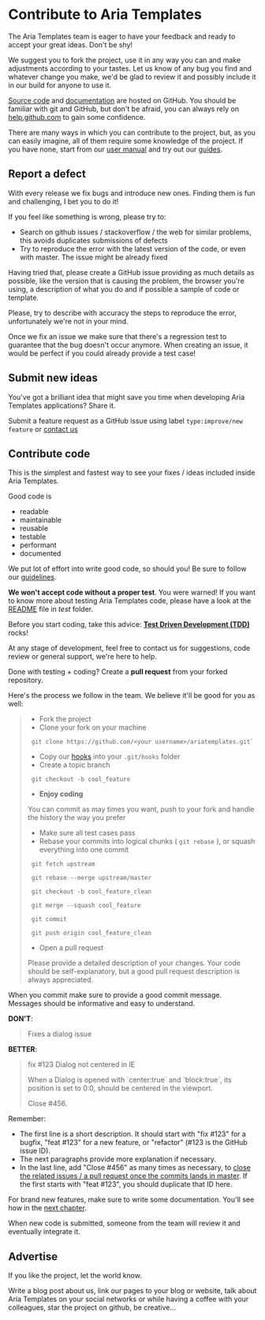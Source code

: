 # Contribute to Aria Templates

The Aria Templates team is eager to have your feedback and ready to accept your great ideas. Don't be shy!

We suggest you to fork the project, use it in any way you can and make adjustments according to your tastes.
Let us know of any bug you find and whatever change you make, we'd be glad to review it and possibly include it in our build for anyone to use it.

[Source code](https://github.com/ariatemplates/ariatemplates) and [documentation](https://github.com/ariatemplates/usermanual) are hosted on GitHub.
You should be familiar with git and GitHub, but don't be afraid, you can always rely on [help.github.com](https://help.github.com/) to gain some confidence.

There are many ways in which you can contribute to the project, but, as you can easily imagine, all of them require some knowledge of the project. If you have none, start from our [user manual](http://ariatemplates.com/usermanual) and try out our [guides](http://ariatemplates.com/guides/).

## Report a defect
With every release we fix bugs and introduce new ones. Finding them is fun and challenging, I bet you to do it!

If you feel like something is wrong, please try to:

* Search on github issues / stackoverflow / the web for similar problems, this avoids duplicates submissions of defects
* Try to reproduce the error with the latest version of the code, or even with master. The issue might be already fixed

Having tried that, please create a GitHub issue providing as much details as possible, like the version that is causing the problem, the browser you're using, a description of what you do and if possible a sample of code or template.

Please, try to describe with accuracy the steps to reproduce the error, unfortunately we're not in your mind.

Once we fix an issue we make sure that there's a regression test to guarantee that the bug doesn't occur anymore. When creating an issue, it would be perfect if you could already provide a test case!

## Submit new ideas

You've got a brilliant idea that might save you time when developing Aria Templates applications? Share it.

Submit a feature request as a GitHub issue using label `type:improve/new feature` or [contact us](http://ariatemplates.com/about/contact)


## Contribute code
This is the simplest and fastest way to see your fixes / ideas included inside Aria Templates.

Good code is

- readable
- maintainable
- reusable
- testable
- performant
- documented

We put lot of effort into write good code, so should you!
Be sure to follow our [guidelines](http://ariatemplates.com/usermanual/Code_Standards).

__We won't accept code without a proper test__. You were warned!
If you want to know more about testing Aria Templates code, please have a look at the [README](test/README.md) file in _test_ folder.

Before you start coding, take this advice: [__Test Driven Development (TDD)__](http://en.wikipedia.org/wiki/Test-driven_development) rocks!

At any stage of development, feel free to contact us for suggestions, code review or general support, we're here to help.

Done with testing + coding? Create a __pull request__ from your forked repository.

Here's the process we follow in the team. We believe it'll be good for you as well:

> * Fork the project
> * Clone your fork on your machine
>
> ````
>  git clone https://github.com/<your username>/ariatemplates.git`
> ````
>
> * Copy our [hooks](https://github.com/ariatemplates/ariatemplates/tree/master/hooks) into your `.git/hooks` folder
> * Create a topic branch
>
> ````
>  git checkout -b cool_feature
> ````
>
> * __Enjoy coding__
>
> You can commit as may times you want, push to your fork and handle the history the way you prefer
>
> * Make sure all test cases pass
> * Rebase your commits into logical chunks ( `git rebase` ), or squash everything into one commit
> ````
>  git fetch upstream
>
>  git rebase --merge upstream/master
>
>  git checkout -b cool_feature_clean
>
>  git merge --squash cool_feature
>
>  git commit
>
>  git push origin cool_feature_clean
> ````
> * Open a pull request
>
> Please provide a detailed description of your changes. Your code should be self-explanatory, but a good pull request description is always appreciated.

When you commit make sure to provide a good commit message. Messages should be informative and easy to understand.

__DON'T__:

> Fixes a dialog issue

__BETTER__:

> fix #123 Dialog not centered in IE
>
> When a Dialog is opened with \`center:true\` and \`block:true\`, its position is set to 0:0, should be centered in the viewport.
>
> Close #456.

Remember:

- The first line is a short description. It should start with "fix #123" for a bugfix, "feat #123" for a new feature, or "refactor" (#123 is the GitHub issue ID).
- The next paragraphs provide more explanation if necessary.
- In the last line, add "Close #456" as many times as necessary, to [close the related issues / a pull request once the commits lands in master](https://github.com/blog/1386-closing-issues-via-commit-messages). If the first starts with "feat #123", you should duplicate that ID here.

For brand new features, make sure to write some documentation.
You'll see how in the [next chapter](#improve-documentation).

When new code is submitted, someone from the team will review it and eventually integrate it.



## Advertise

If you like the project, let the world know.

Write a blog post about us, link our pages to your blog or website, talk about Aria Templates on your social networks or while having a coffee with your colleagues, star the project on github, be creative...


